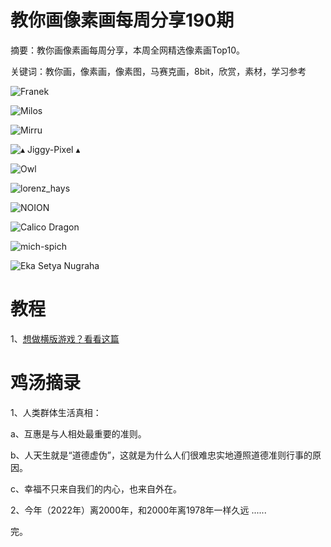 # 教你画像素画每周分享190期

摘要：教你画像素画每周分享，本周全网精选像素画Top10。

关键词：教你画，像素画，像素图，马赛克画，8bit，欣赏，素材，学习参考

![Franek](https://tva1.sinaimg.cn/large/e6c9d24ely1h3rkprfuozj20u011j763.jpg)

![Milos](https://tva1.sinaimg.cn/large/e6c9d24ely1h3rkpnnhq7j20ps0t43yt.jpg)

![Mirru](https://tva1.sinaimg.cn/large/e6c9d24ely1h3rkpqmzivj20u00u0mzo.jpg)

![▴ Jiggy-Pixel ▴](https://tva1.sinaimg.cn/large/e6c9d24ely1h3rkpobrrbj20p00scjug.jpg)

![Owl](https://tva1.sinaimg.cn/large/e6c9d24ely1h3rkps1o6ej20u00u075g.jpg)

![lorenz_hays](https://tva1.sinaimg.cn/large/e6c9d24ely1h3rkppbxtyj20u80ow0we.jpg)

![NOION](https://tva1.sinaimg.cn/large/e6c9d24ely1h3rkpq7bnuj20u00u0t9m.jpg)

![Calico Dragon](https://tva1.sinaimg.cn/large/e6c9d24ely1h3rkpoqng0j20qw0e8glq.jpg)

![mich-spich](https://tva1.sinaimg.cn/large/e6c9d24ely1h3rkpsily2j20qo0f076u.jpg)

![Eka Setya Nugraha](https://tva1.sinaimg.cn/large/e6c9d24ely1h3rkpppkfxj20u00u0acs.jpg)

# 教程

1、[想做横版游戏？看看这篇](https://mp.weixin.qq.com/s/pG5YdggHE3ftXdhK3NmAaw)

# 鸡汤摘录

1、人类群体生活真相：

a、互惠是与人相处最重要的准则。

b、人天生就是“道德虚伪”，这就是为什么人们很难忠实地遵照道德准则行事的原因。

c、幸福不只来自我们的内心，也来自外在。

2、今年（2022年）离2000年，和2000年离1978年一样久远 ......



完。